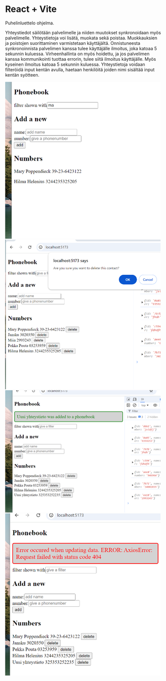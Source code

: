 # React + Vite

Puhelinluettelo ohjelma.

Yhteystiedot säilötään palvelimelle ja niiden muutokset synkronoidaan myös palvelimelle. Yhteystietoja voi lisätä, muokata sekä poistaa. Muokkauksien ja poistojen suorittaminen varmistetaan käyttäjältä. Onnistuneesta synkronoinnista palvelimen kanssa tulee käyttäjälle ilmoitus, joka katoaa 5 sekunnin kuluessa. Virheenhallinta on myös hoidettu, ja jos palvelimen kanssa kommunikointi tuottaa errorin, tulee siitä ilmoitus käyttäjälle. Myös kyseinen ilmoitus katoaa 5 sekunnin kuluessa. Yhteystietoja voidaan filteröidä input kentän avulla, haetaan henkilöitä joiden nimi sisältää input kentän syötteen.

<img src="image-1.png" alt="alt text" width="500"/>
<img src="image-2.png" alt="alt text" width="500"/>
<img src="image-3.png" alt="alt text" width="500"/>
<img src="image-4.png" alt="alt text" width="500"/>
